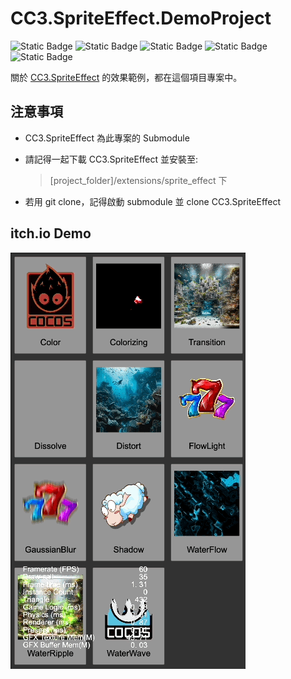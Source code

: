 # CC3.SpriteEffect.DemoProject

![Static Badge](https://img.shields.io/badge/Version-0.2.1a-blue) ![Static Badge](https://img.shields.io/badge/CocosCreator-3.8.x-green) ![Static Badge](https://img.shields.io/badge/Tested_On-web-yellow) ![Static Badge](https://img.shields.io/badge/Tested_On-android-yellow) ![Static Badge](https://img.shields.io/badge/Tested_On-ios-yellow)

關於 [CC3.SpriteEffect](https://github.com/BricL/CC3.SpriteEffect) 的效果範例，都在這個項目專案中。

## 注意事項
* CC3.SpriteEffect 為此專案的 Submodule
* 請記得一起下載 CC3.SpriteEffect 並安裝至:
  
  >[project_folder]/extensions/sprite_effect 下
* 若用 git clone，記得啟動 submodule 並 clone CC3.SpriteEffect

## itch.io Demo

[![Demo Link](./doc/img/cc3_sprite_effect_demo.gif)](https://bricl.itch.io/cc3spriteeffectdemo)
